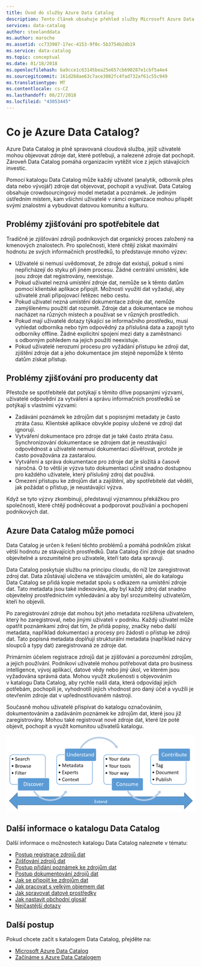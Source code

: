```yaml
---
title: Úvod do služby Azure Data Catalog
description: Tento článek obsahuje přehled služby Microsoft Azure Data Catalog, a to včetně jejích funkcí a potíží, na které se zaměřuje. Data Catalog umožňuje všem uživatelům registrovat, objevovat, pochopit a využívat zdroje dat.
services: data-catalog
author: steelanddata
ms.author: maroche
ms.assetid: cc733907-17ec-4153-9f0c-5b3754b2db19
ms.service: data-catalog
ms.topic: conceptual
ms.date: 01/18/2018
ms.openlocfilehash: ba9cce1c63145bea25e657cb690287e1cbf5a4e4
ms.sourcegitcommit: 161d268ae63c7ace3082fc4fad732af61c55c949
ms.translationtype: MT
ms.contentlocale: cs-CZ
ms.lasthandoff: 08/27/2018
ms.locfileid: "43053445"
---
```

# <a name="what-is-azure-data-catalog"></a>Co je Azure Data Catalog?
Azure Data Catalog je plně spravovaná cloudová služba, jejíž uživatelé mohou objevovat zdroje dat, které potřebují, a nalezené zdroje dat pochopit. Zároveň Data Catalog pomáhá organizacím vytěžit více z jejich stávajících investic. 

Pomocí katalogu Data Catalog může každý uživatel (analytik, odborník přes data nebo vývojář) zdroje dat objevovat, pochopit a využívat. Data Catalog obsahuje crowdsourcingový model metadat a poznámek. Je jediným ústředním místem, kam všichni uživatelé v rámci organizace mohou přispět svými znalostmi a vybudovat datovou komunitu a kulturu.

## <a name="discovery-challenges-for-data-consumers"></a>Problémy zjišťování pro spotřebitele dat
Tradičně je zjišťování zdrojů podnikových dat organický proces založený na kmenových znalostech. Pro společnosti, které chtějí získat maximální hodnotu ze svých informačních prostředků, to představuje mnoho výzev:

* Uživatelé si nemusí uvědomovat, že zdroje dat existují, pokud s nimi nepřicházejí do styku při jiném procesu. Žádné centrální umístění, kde jsou zdroje dat registrovány, neexistuje.
* Pokud uživatel nezná umístění zdroje dat, nemůže se k těmto datům pomocí klientské aplikace připojit. Možnosti využití dat vyžadují, aby uživatelé znali připojovací řetězec nebo cestu.
* Pokud uživatel nezná umístění dokumentace zdroje dat, nemůže zamýšlenému použití dat rozumět. Zdroje dat a dokumentace se mohou nacházet na různých místech a používat se v různých prostředích.
* Pokud mají uživatelé dotazy týkající se informačního prostředku, musí vyhledat odborníka nebo tým odpovědný za příslušná data a zapojit tyto odborníky offline. Žádné explicitní spojení mezi daty a zaměstnanci s odborným pohledem na jejich použití neexistuje.
* Pokud uživatelé nerozumí procesu pro vyžádání přístupu ke zdroji dat, zjištění zdroje dat a jeho dokumentace jim stejně nepomůže k těmto datům získat přístup.

## <a name="discovery-challenges-for-data-producers"></a>Problémy zjišťování pro producenty dat
Přestože se spotřebitelé dat potýkají s těmito dříve popsanými výzvami, uživatelé odpovědní za vytváření a správu informačních prostředků se potýkají s vlastními výzvami:

* Zadávání poznámek ke zdrojům dat s popisnými metadaty je často ztráta času. Klientské aplikace obvykle popisy uložené ve zdroji dat ignorují.
* Vytváření dokumentace pro zdroje dat je také často ztráta času. Synchronizování dokumentace se zdrojem dat je neustávající odpovědnost a uživatelé nemusí dokumentaci důvěřovat, protože je často považována za zastaralou.
* Vytváření a správa dokumentace pro zdroje dat je složitá a časově náročná. O to větší je výzva tuto dokumentaci učinit snadno dostupnou pro každého uživatele, který příslušný zdroj dat používá.
* Omezení přístupu ke zdrojům dat a zajištění, aby spotřebitelé dat věděli, jak požádat o přístup, je neustávající výzva.

Když se tyto výzvy zkombinují, představují významnou překážkou pro společnosti, které chtějí podněcovat a podporovat používání a pochopení podnikových dat.

## <a name="azure-data-catalog-can-help"></a>Azure Data Catalog může pomoci
Data Catalog je určen k řešení těchto problémů a pomáhá podnikům získat větší hodnotu ze stávajících prostředků. Data Catalog činí zdroje dat snadno objevitelné a srozumitelné pro uživatele, kteří tato data spravují.

Data Catalog poskytuje službu na principu cloudu, do níž lze zaregistrovat zdroj dat. Data zůstávají uložena ve stávajícím umístění, ale do katalogu Data Catalog se přidá kopie metadat spolu s odkazem na umístění zdroje dat. Tato metadata jsou také indexována, aby byl každý zdroj dat snadno objevitelný prostřednictvím vyhledávání a aby byl srozumitelný uživatelům, kteří ho objevili.

Po zaregistrování zdroje dat mohou být jeho metadata rozšířena uživatelem, který ho zaregistroval, nebo jinými uživateli v podniku. Každý uživatel může opatřit poznámkami zdroj dat tím, že přidá popisy, značky nebo další metadata, například dokumentaci a procesy pro žádosti o přístup ke zdroji dat. Tato popisná metadata doplňují strukturální metadata (například názvy sloupců a typy dat) zaregistrovaná ze zdroje dat.

Primárním účelem registrace zdrojů dat je zjišťování a porozumění zdrojům, a jejich používání. Podnikoví uživatelé mohou potřebovat data pro business intelligence, vývoj aplikací, datové vědy nebo jiný úkol, ve kterém jsou vyžadována správná data. Mohou využít zkušenosti s objevováním v katalogu Data Catalog, aby rychle našli data, která odpovídají jejich potřebám, pochopili je, vyhodnotili jejich vhodnost pro daný účel a využili je otevřením zdroje dat v upřednostňovaném nástroji. 

Současně mohou uživatelé přispívat do katalogu označováním, dokumentováním a zadáváním poznámek ke zdrojům dat, které jsou již zaregistrovány. Mohou také registrovat nové zdroje dat, které lze poté objevit, pochopit a využít komunitou uživatelů katalogu.

![Možnosti katalogu Data Catalog](./media/data-catalog-what-is-data-catalog/data-catalog-capabilities.png)

## <a name="learn-more-about-data-catalog"></a>Další informace o katalogu Data Catalog
Další informace o možnostech katalogu Data Catalog naleznete v tématu:

* [Postup registrace zdrojů dat](data-catalog-how-to-register.md)
* [Zjišťování zdrojů dat](data-catalog-how-to-discover.md)
* [Postup přidání poznámek ke zdrojům dat](data-catalog-how-to-annotate.md)
* [Postup dokumentování zdrojů dat](data-catalog-how-to-documentation.md)
* [Jak se připojit ke zdrojům dat](data-catalog-how-to-connect.md)
* [Jak pracovat s velkým objemem dat](data-catalog-how-to-big-data.md)
* [Jak spravovat datové prostředky](data-catalog-how-to-manage.md)
* [Jak nastavit obchodní glosář](data-catalog-how-to-business-glossary.md)
* [Nejčastější dotazy](data-catalog-frequently-asked-questions.md)

## <a name="next-steps"></a>Další postup
Pokud chcete začít s katalogem Data Catalog, přejděte na:
* [Microsoft Azure Data Catalog](https://www.azuredatacatalog.com)
* [Začínáme s Azure Data Catalogem](data-catalog-get-started.md)
